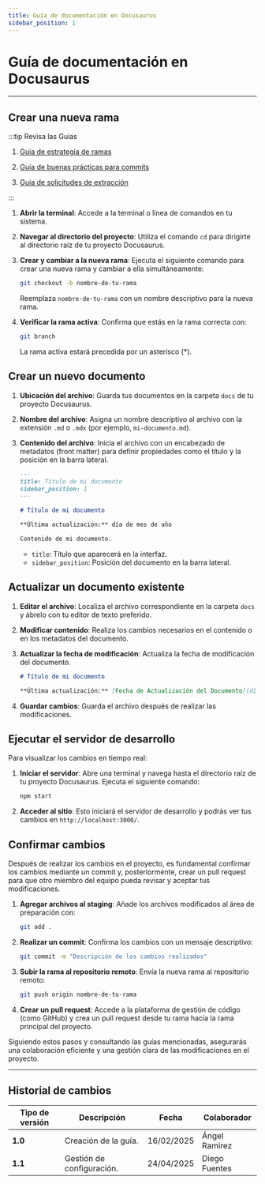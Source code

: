 ```yaml
---
title: Guía de documentación en Docusaurus
sidebar_position: 1
---
```


# Guía de documentación en Docusaurus

---

## Crear una nueva rama

:::tip Revisa las Guías

1. [Guía de estrategia de ramas](/docs/guias/github/git-branches/)

2. [Guía de buenas prácticas para commits](/docs/guias/github/git-commits/)

3. [Guía de solicitudes de extracción](/docs/guias/github/git-pull/)

:::

1. **Abrir la terminal**: Accede a la terminal o línea de comandos en tu sistema.

2. **Navegar al directorio del proyecto**: Utiliza el comando `cd` para dirigirte al directorio raíz de tu proyecto Docusaurus.

3. **Crear y cambiar a la nueva rama**: Ejecuta el siguiente comando para crear una nueva rama y cambiar a ella simultáneamente:

   ```bash
   git checkout -b nombre-de-tu-rama
   ```

   Reemplaza `nombre-de-tu-rama` con un nombre descriptivo para la nueva rama.

4. **Verificar la rama activa**: Confirma que estás en la rama correcta con:

   ```bash
   git branch
   ```

   La rama activa estará precedida por un asterisco (\*).

## Crear un nuevo documento

1. **Ubicación del archivo**: Guarda tus documentos en la carpeta `docs` de tu proyecto Docusaurus.

2. **Nombre del archivo**: Asigna un nombre descriptivo al archivo con la extensión `.md` o `.mdx` (por ejemplo, `mi-documento.md`).

3. **Contenido del archivo**: Inicia el archivo con un encabezado de metadatos (front matter) para definir propiedades como el título y la posición en la barra lateral.

   ```markdown
   ---
   title: Título de mi documento
   sidebar_position: 1
   ---

   # Título de mi documento

   **Última actualización:** día de mes de año

   Contenido de mi documento.
   ```

   - `title`: Título que aparecerá en la interfaz.
   - `sidebar_position`: Posición del documento en la barra lateral.

## Actualizar un documento existente

1. **Editar el archivo**: Localiza el archivo correspondiente en la carpeta `docs` y ábrelo con tu editor de texto preferido.

2. **Modificar contenido**: Realiza los cambios necesarios en el contenido o en los metadatos del documento.

3. **Actualizar la fecha de modificación**: Actualiza la fecha de modificación del documento.

   ```markdown
   # Título de mi documento

   **Última actualización:** [Fecha de Actualización del Documento](día de mes de año)
   ```

4. **Guardar cambios**: Guarda el archivo después de realizar las modificaciones.

## Ejecutar el servidor de desarrollo

Para visualizar los cambios en tiempo real:

1. **Iniciar el servidor**: Abre una terminal y navega hasta el directorio raíz de tu proyecto Docusaurus. Ejecuta el siguiente comando:

   ```bash
   npm start
   ```

2. **Acceder al sitio**: Esto iniciará el servidor de desarrollo y podrás ver tus cambios en `http://localhost:3000/`.

## Confirmar cambios

Después de realizar los cambios en el proyecto, es fundamental confirmar los cambios mediante un commit y, posteriormente, crear un pull request para que otro miembro del equipo pueda revisar y aceptar tus modificaciones.

1. **Agregar archivos al staging**: Añade los archivos modificados al área de preparación con:

   ```bash
   git add .
   ```

2. **Realizar un commit**: Confirma los cambios con un mensaje descriptivo:

   ```bash
   git commit -m "Descripción de los cambios realizados"
   ```

3. **Subir la rama al repositorio remoto**: Envía la nueva rama al repositorio remoto:

   ```bash
   git push origin nombre-de-tu-rama
   ```

4. **Crear un pull request**: Accede a la plataforma de gestión de código (como GitHub) y crea un pull request desde tu rama hacia la rama principal del proyecto.

Siguiendo estos pasos y consultando las guías mencionadas, asegurarás una colaboración eficiente y una gestión clara de las modificaciones en el proyecto.

---

## Historial de cambios

| **Tipo de versión** | **Descripción** | **Fecha** | **Colaborador** |
| ------------------- | --------------- | --------- | --------------- |
| **1.0** | Creación de la guía.   | 16/02/2025 | Ángel Ramirez |
| **1.1** | Gestión de configuración.   | 24/04/2025 | Diego Fuentes |
